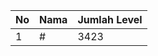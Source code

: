 | No | Nama            | Jumlah Level |
|----|-----------------|--------------|
| 1  | #    |    3423        |
